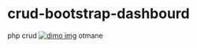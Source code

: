 # crud-bootstrap-dashbourd
php crud
<a href="https://controle-php.000webhostapp.com/"><img src="https://controle-php.000webhostapp.com/dimo.jpg" alt="dimo img"></a>
otmane